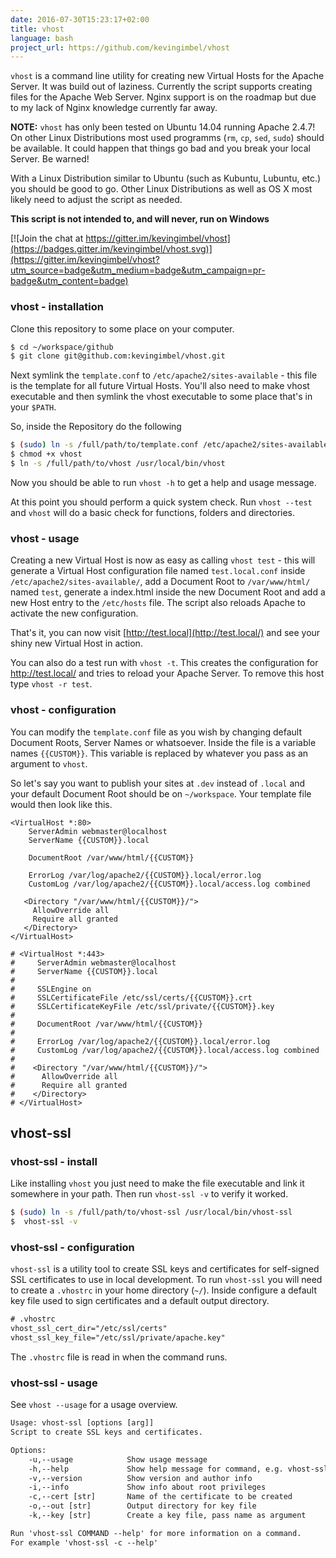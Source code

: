 ```yaml
---
date: 2016-07-30T15:23:17+02:00
title: vhost
language: bash
project_url: https://github.com/kevingimbel/vhost
---
```


`vhost` is a command line utility for creating new Virtual Hosts for the Apache Server. It was build out of laziness. Currently the script supports creating files for the Apache Web Server. Nginx support is on the roadmap but due to my lack of Nginx knowledge currently far away.

**NOTE:** `vhost` has only been tested on Ubuntu 14.04 running Apache 2.4.7! On other Linux Distributions most used programms (`rm`, `cp`, `sed`, `sudo`) should be available. It could happen that things go bad and you break your local Server. Be warned!

With a Linux Distribution similar to Ubuntu (such as Kubuntu, Lubuntu, etc.) you should be good to go. Other Linux Distributions as well as OS X most likely need to adjust the script as needed.

**This script is not intended to, and will never, run on Windows**

[![Join the chat at https://gitter.im/kevingimbel/vhost](https://badges.gitter.im/kevingimbel/vhost.svg)](https://gitter.im/kevingimbel/vhost?utm_source=badge&utm_medium=badge&utm_campaign=pr-badge&utm_content=badge)

### vhost - installation

Clone this repository to some place on your computer.

```sh
$ cd ~/workspace/github
$ git clone git@github.com:kevingimbel/vhost.git
```

Next symlink the `template.conf` to `/etc/apache2/sites-available` - this file is
the template for all future Virtual Hosts. You'll also need to make vhost
executable and then symlink the vhost executable to some place that's in
your `$PATH`.

So, inside the Repository do the following
```sh
$ (sudo) ln -s /full/path/to/template.conf /etc/apache2/sites-available
$ chmod +x vhost
$ ln -s /full/path/to/vhost /usr/local/bin/vhost
```

Now you should be able to run `vhost -h` to get a help and usage message.

At this point you should perform a quick system check. Run `vhost --test` and
`vhost` will do a basic check for functions, folders and directories.

### vhost - usage

Creating a new Virtual Host is now as easy as calling `vhost test` - this will
generate a Virtual Host configuration file named `test.local.conf` inside
`/etc/apache2/sites-available/`, add a Document Root to `/var/www/html/` named
`test`, generate a index.html inside the new Document Root and add a new Host
entry to the `/etc/hosts` file. The script also reloads Apache to activate the
new configuration.

That's it, you can now visit [http://test.local](http://test.local/) and see
your shiny new Virtual Host in action.

You can also do a test run with `vhost -t`. This creates the configuration for http://test.local/ and tries to reload your Apache Server.
To remove this host type `vhost -r test`.
### vhost - configuration

You can modify the `template.conf` file as you wish by changing default Document
Roots, Server Names or whatsoever. Inside the file is a variable names
`{{CUSTOM}}`. This variable is replaced by whatever you pass as an argument to
`vhost`.

So let's say you want to publish your sites at `.dev` instead of
`.local` and your default Document Root should be on `~/workspace`. Your
template file would then look like this.

```
<VirtualHost *:80>
  	ServerAdmin webmaster@localhost
  	ServerName {{CUSTOM}}.local

  	DocumentRoot /var/www/html/{{CUSTOM}}

    ErrorLog /var/log/apache2/{{CUSTOM}}.local/error.log
    CustomLog /var/log/apache2/{{CUSTOM}}.local/access.log combined

   <Directory "/var/www/html/{{CUSTOM}}/">
     AllowOverride all
     Require all granted
   </Directory>
</VirtualHost>

# <VirtualHost *:443>
#     ServerAdmin webmaster@localhost
#     ServerName {{CUSTOM}}.local
#
#     SSLEngine on
#     SSLCertificateFile /etc/ssl/certs/{{CUSTOM}}.crt
#     SSLCertificateKeyFile /etc/ssl/private/{{CUSTOM}}.key
#
#     DocumentRoot /var/www/html/{{CUSTOM}}
#     
#     ErrorLog /var/log/apache2/{{CUSTOM}}.local/error.log
#     CustomLog /var/log/apache2/{{CUSTOM}}.local/access.log combined
#
#    <Directory "/var/www/html/{{CUSTOM}}/">
#      AllowOverride all
#      Require all granted
#    </Directory>
# </VirtualHost>
```

## vhost-ssl

### vhost-ssl - install

Like installing `vhost` you just need to make the file executable and link it somewhere in your path. Then run `vhost-ssl -v` to verify it worked.

```sh
$ (sudo) ln -s /full/path/to/vhost-ssl /usr/local/bin/vhost-ssl
$  vhost-ssl -v

```

### vhost-ssl - configuration

`vhost-ssl` is a utility tool to create SSL keys and certificates for self-signed SSL certificates to use in local development. To run `vhost-ssl` you will need to create a `.vhostrc` in your home directory (`~/`). Inside configure a default key file used to sign certificates and a default output directory.

```txt
# .vhostrc
vhost_ssl_cert_dir="/etc/ssl/certs"
vhost_ssl_key_file="/etc/ssl/private/apache.key"
```

The `.vhostrc` file is read in when the command runs.

### vhost-ssl - usage

See `vhost --usage` for a usage overview.

```txt
Usage: vhost-ssl [options [arg]]
Script to create SSL keys and certificates.

Options:
    -u,--usage            Show usage message
    -h,--help             Show help message for command, e.g. vhost-ssl -c --help
    -v,--version          Show version and author info
    -i,--info             Show info about root privileges
    -c,--cert [str]       Name of the certificate to be created
    -o,--out [str]        Output directory for key file
    -k,--key [str]        Create a key file, pass name as argument

Run 'vhost-ssl COMMAND --help' for more information on a command.
For example 'vhost-ssl -c --help'
```
